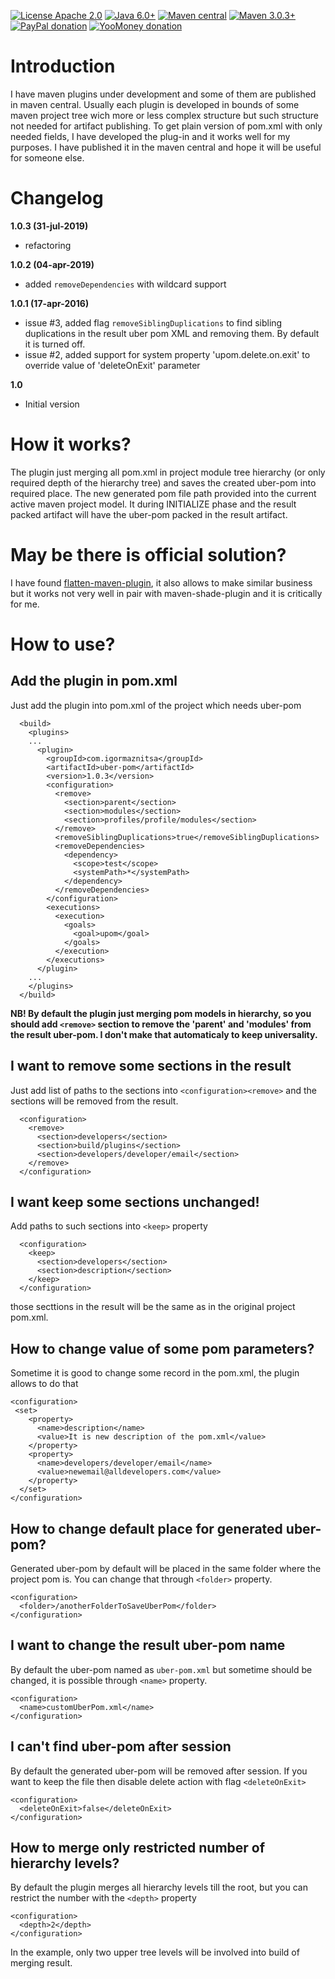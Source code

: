 [![License Apache 2.0](https://img.shields.io/badge/license-Apache%20License%202.0-green.svg)](http://www.apache.org/licenses/LICENSE-2.0)
[![Java 6.0+](https://img.shields.io/badge/java-6.0%2b-green.svg)](http://www.oracle.com/technetwork/java/javase/downloads/index.html)
[![Maven central](https://maven-badges.herokuapp.com/maven-central/com.igormaznitsa/uber-pom/badge.svg)](http://search.maven.org/#artifactdetails|com.igormaznitsa|uber-pom|1.0.3|jar)
[![Maven 3.0.3+](https://img.shields.io/badge/maven-3.0.3%2b-green.svg)](https://maven.apache.org/)
[![PayPal donation](https://img.shields.io/badge/donation-PayPal-cyan.svg)](https://www.paypal.com/cgi-bin/webscr?cmd=_s-xclick&hosted_button_id=AHWJHJFBAWGL2)
[![YooMoney donation](https://img.shields.io/badge/donation-Yoo.money-blue.svg)](https://yoomoney.ru/to/41001158080699)

# Introduction
I have maven plugins under development and some of them are published in maven central. Usually each plugin is developed in bounds of some maven project tree wich more or less complex structure but such structure not needed for artifact publishing. To get plain version of pom.xml with only needed fields, I have developed the plug-in and it works well for my purposes. I have published it in the maven central and hope it will be useful for someone else.

# Changelog
__1.0.3 (31-jul-2019)__
 - refactoring  

__1.0.2 (04-apr-2019)__
 - added `removeDependencies` with wildcard support

__1.0.1 (17-apr-2016)__
 - issue #3, added flag `removeSiblingDuplications` to find sibling duplications in the result uber pom XML and removing them. By default it is turned off.
 - issue #2, added support for system property 'upom.delete.on.exit' to override value of 'deleteOnExit' parameter

__1.0__
 - Initial version

# How it works?
The plugin just merging all pom.xml in project module tree hierarchy (or only required depth of the hierarchy tree) and saves the created uber-pom into required place. The new generated pom file path provided into the current active maven project model. It during INITIALIZE phase and the result packed artifact will have the uber-pom packed in the result artifact.

# May be there is official solution?
I have found [flatten-maven-plugin](http://mojo.codehaus.org/flatten-maven-plugin/), it also allows to make similar business but it works not very well in pair with maven-shade-plugin and it is critically for me.

# How to use?
## Add the plugin in pom.xml
Just add the plugin into pom.xml of the project which needs uber-pom
```
  <build>
    <plugins>
    ...
      <plugin>
        <groupId>com.igormaznitsa</groupId>
        <artifactId>uber-pom</artifactId>
        <version>1.0.3</version>
        <configuration>
          <remove>
            <section>parent</section>
            <section>modules</section>
            <section>profiles/profile/modules</section>
          </remove>
          <removeSiblingDuplications>true</removeSiblingDuplications>
          <removeDependencies>
            <dependency>
              <scope>test</scope>
              <systemPath>*</systemPath>
            </dependency>
          </removeDependencies>
        </configuration>
        <executions>
          <execution>
            <goals>
              <goal>upom</goal>
            </goals>
          </execution>
        </executions>
      </plugin>
    ...
    </plugins>
  </build>
```
__NB! By default the plugin just merging pom models in hierarchy, so you should add `<remove>` section to remove the 'parent' and 'modules' from the result uber-pom. I don't make that automaticaly to keep universality.__
## I want to remove some sections in the result
Just add list of paths to the sections into `<configuration><remove>` and the sections will be removed from the result. 
```
  <configuration>
    <remove>
      <section>developers</section>
      <section>build/plugins</section>
      <section>developers/developer/email</section>
    </remove>
  </configuration>
```
## I want keep some sections unchanged!
Add paths to such sections into `<keep>` property
```
  <configuration>
    <keep>
      <section>developers</section>
      <section>description</section>
    </keep>
  </configuration>
```
those secttions in the result will be the same as in the original project pom.xml.

## How to change value of some pom parameters?
Sometime it is good to change some record in the pom.xml, the plugin allows to do that
```
<configuration>
 <set>
    <property>
      <name>description</name>
      <value>It is new description of the pom.xml</value>
    </property>
    <property>
      <name>developers/developer/email</name>
      <value>newemail@alldevelopers.com</value>
    </property>
  </set>
</configuration>
```
## How to change default place for generated uber-pom?
Generated uber-pom by default will be placed in the same folder where the project pom is. You can change that through `<folder>` property.
```
<configuration>
  <folder>/anotherFolderToSaveUberPom</folder>
</configuration>
```
## I want to change the result uber-pom name
By default the uber-pom named as `uber-pom.xml` but sometime should be changed, it is possible through `<name>` property.
```
<configuration>
  <name>customUberPom.xml</name>
</configuration>
```
## I can't find uber-pom after session
By default the generated uber-pom will be removed after session. If you want to keep the file then disable delete action with flag `<deleteOnExit>`
```
<configuration>
  <deleteOnExit>false</deleteOnExit>
</configuration>
```
## How to merge only restricted number of hierarchy levels?
By default the plugin merges all hierarchy levels till the root, but you can restrict the number with the `<depth>` property
```
<configuration>
  <depth>2</depth>
</configuration>
```
In the example, only two upper tree levels will be involved into build of merging result.
